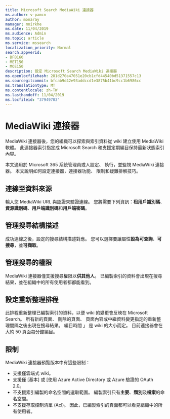 ```yaml
---
title: Microsoft Search MediaWiki 連接器
ms.author: v-pamcn
author: monaray
manager: mnirkhe
ms.date: 11/04/2019
ms.audience: Admin
ms.topic: article
ms.service: mssearch
localization_priority: Normal
search.appverid:
- BFB160
- MET150
- MOE150
description: 設定 Microsoft Search MediaWiki 連接器
ms.openlocfilehash: 281d270a47051e20cb1cfd44540bd51371557c13
ms.sourcegitcommit: bfcab9d42e93addccd1e3875b41bc9cc1b6986cc
ms.translationtype: MT
ms.contentlocale: zh-TW
ms.lasthandoff: 11/04/2019
ms.locfileid: "37949703"
---
```

# <a name="mediawiki-connector"></a>MediaWiki 連接器

MediaWiki 連接器後，您的組織可以探索與索引資料從 wiki 建立使用 MediaWiki 軟體。 此連接器索引指定成 Microsoft Search 和支援定期編目保持最新狀態索引內容。

本文適用於 Microsoft 365 系統管理員或人設定、 執行，並監視 MediaWiki 連接器。 本文說明如何設定連接器，連接器功能、 限制和疑難排解技巧。

## <a name="connect-to-a-data-source"></a>連線至資料來源
輸入您 MediaWiki URL 與認證來驗證連線。 您將需要下列資訊：**租用戶識別碼**、**資源識別碼**、**用戶端識別碼**和**用戶端密碼**。

## <a name="manage-the-search-schema"></a>管理搜尋結構描述
成功連線之後，設定的搜尋結構描述對應。 您可以選擇要讓屬性**設為可查詢**、**可搜尋**，並**可擷取**。

## <a name="manage-search-permissions"></a>管理搜尋的權限
MediaWiki 連接器僅支援搜尋權限以**供其他人**。 已編製索引的資料會出現在搜尋結果，並在組織中的所有使用者都都能看到。

## <a name="set-the-refresh-schedule"></a>設定重新整理排程 
此排程重新整理已編製索引的資料，以便 wiki 的變更會反映在 Microsoft Search。 所有新的頁面、 刪除的頁面、 頁面內容或中繼資料變更指定的重新整理間隔之後出現在搜尋結果。 編目時間 」 是 wiki 的大小而定。 目前連接器會在大約 50 頁面每分鐘編目。

## <a name="limitations"></a>限制 
MediaWiki 連接器預覽版本中有這些限制：
* 支援僅雲端式 wiki。
* 支援僅 [基本] 或 [使用 Azure Active Directory 或 Azure 驗證的 OAuth 2.0。
* 不支援索引編製的命名空間的選取範圍。 編製索引只有**主要**、**類別**及**檔案**的命名空間。
* 不支援存取控制清單 (Acl)。 因此，已編製索引的頁面都可以看見組織中的所有使用者。
